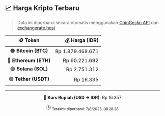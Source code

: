 

<!-- HARGA_KRIPTO -->
## 📈 Harga Kripto Terbaru

> Data ini diperbarui secara otomatis menggunakan [CoinGecko API](https://www.coingecko.com/) dan [exchangerate.host](https://exchangerate.host/)

<div align="center">

| 🪙 Token | 💰 Harga (IDR) |
|:------:|---------------:|
| 🟠 **Bitcoin (BTC)**   | Rp 1.879.468.671 |
| 🔵 **Ethereum (ETH)**  | Rp 60.221.692 |
| 🟣 **Solana (SOL)**    | Rp 2.751.312 |
| 🟢 **Tether (USDT)**   | Rp 16.335 |

---

💱 **Kurs Rupiah (USD → IDR)**: Rp 16.357

🕒 <sub>Terakhir diperbarui: 7/8/2025, 08.28.28</sub>

</div>
<!-- /HARGA_KRIPTO -->